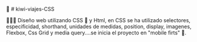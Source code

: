 🥝 # kiwi-viajes-CSS

👨🏽‍💻 Diseño web utilizando CSS 🎨 y Html, en CSS se ha utilizado selectores, especificidad, shorthand, unidades de medidas, position, display, imagenes, Flexbox, Css Grid y media query....se inicia el proyecto en "mobile firts" 📱. 
